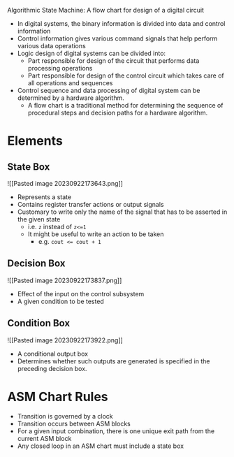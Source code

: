 Algorithmic State Machine: A flow chart for design of a digital circuit

- In digital systems, the binary information is divided into data and control information
- Control information gives various command signals that help perform various data operations
- Logic design of digital systems can be divided into:
	- Part responsible for design of the circuit that performs data processing operations
	- Part responsible for design of the control circuit which takes care of all operations and sequences
- Control sequence and data processing of digital system can be determined by a hardware algorithm. 
	- A flow chart is a traditional method for determining the sequence of procedural steps and decision paths for a hardware algorithm. 
# Elements

## State Box
![[Pasted image 20230922173643.png]]
- Represents a state
- Contains register transfer actions or output signals
- Customary to write only the name of the signal that has to be asserted in the given state
	- i.e. `z` instead of `z<=1`
	- It might be useful to write an action to be taken
		- e.g. `cout <= cout + 1`
## Decision Box
![[Pasted image 20230922173837.png]]
- Effect of the input on the control subsystem
- A given condition to be tested

## Condition Box
![[Pasted image 20230922173922.png]]
- A conditional output box
- Determines whether such outputs are generated is specified in the preceding decision box.

# ASM Chart Rules
- Transition is governed by a clock
- Transition occurs between ASM blocks
- For a given input combination, there is one unique exit path from the current ASM block
- Any closed loop in an ASM chart must include a state box